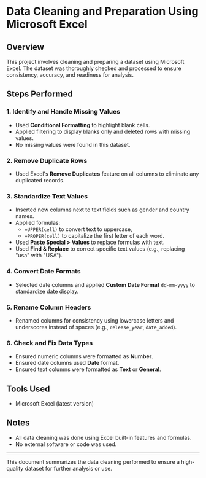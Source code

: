 # Data Cleaning and Preparation Using Microsoft Excel

## Overview

This project involves cleaning and preparing a dataset using Microsoft Excel. The dataset was thoroughly checked and processed to ensure consistency, accuracy, and readiness for analysis.

## Steps Performed

### 1. Identify and Handle Missing Values
- Used **Conditional Formatting** to highlight blank cells.
- Applied filtering to display blanks only and deleted rows with missing values.
- No missing values were found in this dataset.

### 2. Remove Duplicate Rows
- Used Excel's **Remove Duplicates** feature on all columns to eliminate any duplicated records.

### 3. Standardize Text Values
- Inserted new columns next to text fields such as gender and country names.
- Applied formulas:
  - `=UPPER(cell)` to convert text to uppercase,
  - `=PROPER(cell)` to capitalize the first letter of each word.
- Used **Paste Special > Values** to replace formulas with text.
- Used **Find & Replace** to correct specific text values (e.g., replacing "usa" with "USA").

### 4. Convert Date Formats
- Selected date columns and applied **Custom Date Format** `dd-mm-yyyy` to standardize date display.

### 5. Rename Column Headers
- Renamed columns for consistency using lowercase letters and underscores instead of spaces (e.g., `release_year`, `date_added`).

### 6. Check and Fix Data Types
- Ensured numeric columns were formatted as **Number**.
- Ensured date columns used **Date** format.
- Ensured text columns were formatted as **Text** or **General**.

## Tools Used

- Microsoft Excel (latest version)

## Notes

- All data cleaning was done using Excel built-in features and formulas.
- No external software or code was used.

---

This document summarizes the data cleaning performed to ensure a high-quality dataset for further analysis or use.

